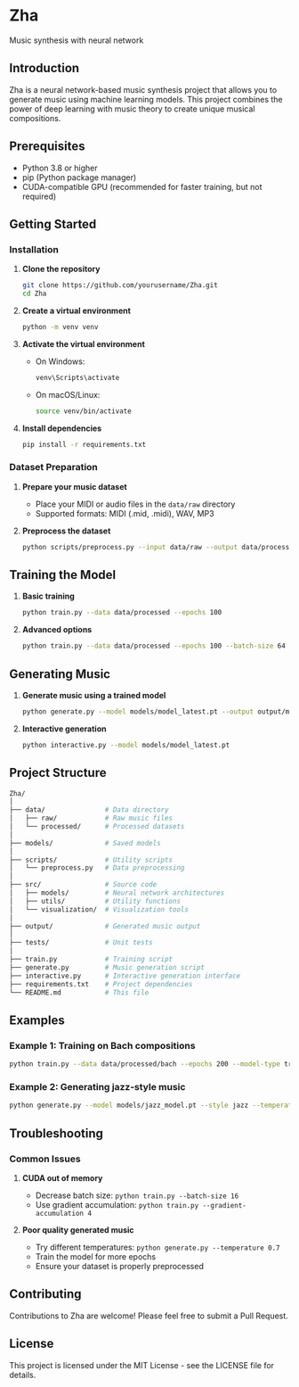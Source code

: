 # Zha

Music synthesis with neural network

## Introduction

Zha is a neural network-based music synthesis project that allows you to generate music using machine learning models. This project combines the power of deep learning with music theory to create unique musical compositions.

## Prerequisites

- Python 3.8 or higher
- pip (Python package manager)
- CUDA-compatible GPU (recommended for faster training, but not required)

## Getting Started

### Installation

1. **Clone the repository**

   ```bash
   git clone https://github.com/yourusername/Zha.git
   cd Zha
   ```

2. **Create a virtual environment**

   ```bash
   python -m venv venv
   ```

3. **Activate the virtual environment**
   - On Windows:

     ```bash
     venv\Scripts\activate
     ```

   - On macOS/Linux:

     ```bash
     source venv/bin/activate
     ```

4. **Install dependencies**

   ```bash
   pip install -r requirements.txt
   ```

### Dataset Preparation

1. **Prepare your music dataset**
   - Place your MIDI or audio files in the `data/raw` directory
   - Supported formats: MIDI (.mid, .midi), WAV, MP3

2. **Preprocess the dataset**

   ```bash
   python scripts/preprocess.py --input data/raw --output data/processed
   ```

## Training the Model

1. **Basic training**

   ```bash
   python train.py --data data/processed --epochs 100
   ```

2. **Advanced options**

   ```bash
   python train.py --data data/processed --epochs 100 --batch-size 64 --learning-rate 0.001 --model-type lstm
   ```

## Generating Music

1. **Generate music using a trained model**

   ```bash
   python generate.py --model models/model_latest.pt --output output/my_music.mid --length 60
   ```

2. **Interactive generation**

   ```bash
   python interactive.py --model models/model_latest.pt
   ```

## Project Structure

```bash
Zha/
│
├── data/               # Data directory
│   ├── raw/            # Raw music files
│   └── processed/      # Processed datasets
│
├── models/             # Saved models
│
├── scripts/            # Utility scripts
│   └── preprocess.py   # Data preprocessing
│
├── src/                # Source code
│   ├── models/         # Neural network architectures
│   ├── utils/          # Utility functions
│   └── visualization/  # Visualization tools
│
├── output/             # Generated music output
│
├── tests/              # Unit tests
│
├── train.py            # Training script
├── generate.py         # Music generation script
├── interactive.py      # Interactive generation interface
├── requirements.txt    # Project dependencies
└── README.md           # This file
```

## Examples

### Example 1: Training on Bach compositions

```bash
python train.py --data data/processed/bach --epochs 200 --model-type transformer
```

### Example 2: Generating jazz-style music

```bash
python generate.py --model models/jazz_model.pt --style jazz --temperature 0.8 --output output/jazz_piece.mid
```

## Troubleshooting

### Common Issues

1. **CUDA out of memory**
   - Decrease batch size: `python train.py --batch-size 16`
   - Use gradient accumulation: `python train.py --gradient-accumulation 4`

2. **Poor quality generated music**
   - Try different temperatures: `python generate.py --temperature 0.7`
   - Train the model for more epochs
   - Ensure your dataset is properly preprocessed

## Contributing

Contributions to Zha are welcome! Please feel free to submit a Pull Request.

## License

This project is licensed under the MIT License - see the LICENSE file for details.

